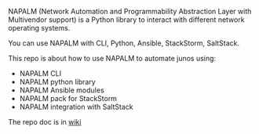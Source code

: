 NAPALM (Network Automation and Programmability Abstraction Layer with Multivendor support) is a Python library to interact with different network operating systems.  

You can use NAPALM with CLI, Python, Ansible, StackStorm, SaltStack.   

This repo is about how to use NAPALM to automate junos using: 
- NAPALM CLI
- NAPALM python library
- NAPALM Ansible modules
- NAPALM pack for StackStorm
- NAPALM integration with SaltStack

The repo doc is in [wiki](https://github.com/ksator/junos-automation-with-NAPALM/wiki)   
